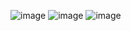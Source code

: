 ![image](https://github.com/user-attachments/assets/1d3c79a5-ec38-4501-810d-96be61cec090)
![image](https://github.com/user-attachments/assets/4823c703-ed75-43de-a6f7-d26de75ebc96)
![image](https://github.com/user-attachments/assets/200a5712-946e-4333-b9e4-a1fe35a63311)
